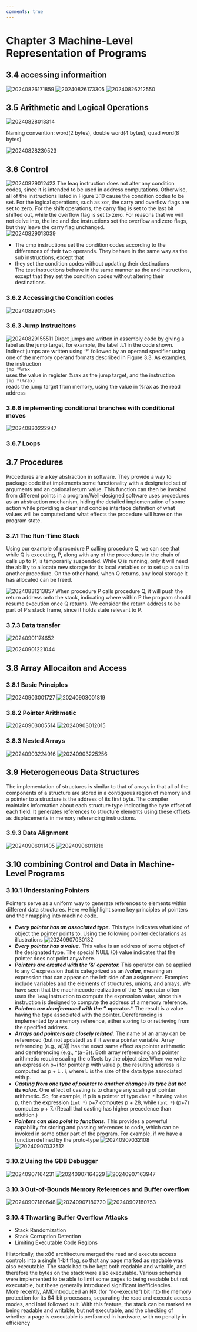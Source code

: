 ```yaml
---
comments: true
---
```


# Chapter 3 Machine-Level Representation of Programs

## 3.4 accessing informaition

![20240826171859](https://s2.loli.net/2024/08/26/1t2NpHJWMFyclg4.png)
![20240826173305](https://s2.loli.net/2024/08/26/QwXhp9igqo7UJPO.png)
![20240826212550](https://s2.loli.net/2024/08/26/GHDL7safkCAW9du.png)

## 3.5 Arithmetic and Logical Operations

![20240828013314](https://s2.loli.net/2024/08/28/6UoizuvIn2RQEMe.png)

Naming convention: word(2 bytes), double word(4 bytes), quad word(8 bytes)

![20240828230523](https://s2.loli.net/2024/08/28/5wOdL4hFMuWTtvl.png)

## 3.6 Control

![20240829012423](https://s2.loli.net/2024/08/29/hb5oY2uzmtIKNpr.png)
The leaq instruction does not alter any condition codes, since it is intended
to be used in address computations. Otherwise, all of the instructions listed in
Figure 3.10 cause the condition codes to be set. For the logical operations, such
as xor, the carry and overflow flags are set to zero. For the shift operations, the
carry flag is set to the last bit shifted out, while the overflow flag is set to zero. For
reasons that we will not delve into, the inc and dec instructions set the overflow
and zero flags, but they leave the carry flag unchanged.  
![20240829013039](https://s2.loli.net/2024/08/29/wmoYs2hnWApgQX8.png)

* The cmp instructions set the condition codes according to the differences of their
two operands. They behave in the same way as the sub instructions, except that
* they set the condition codes without updating their destinations  
The test instructions behave in the same manner as the and instructions, except that they
set the condition codes without altering their destinations.

### 3.6.2 Accessing the Condition codes

![20240829015045](https://s2.loli.net/2024/08/29/rIHCktzaYjSRgsV.png)

### 3.6.3 Jump Instrucitons

![20240829155511](https://s2.loli.net/2024/08/29/O1sNdc6zU7vMEmL.png)
Direct jumps are written in assembly code by
giving a label as the jump target, for example, the label .L1 in the code shown.
Indirect jumps are written using ‘*’ followed by an operand specifier using one of
the memory operand formats described in Figure 3.3. As examples, the instruction  
`jmp *%rax`  
uses the value in register %rax as the jump target, and the instruction  
`jmp *(%rax)`  
reads the jump target from memory, using the value in %rax as the read address  

### 3.6.6 implementing conditional branches with conditional moves

![20240830222947](https://s2.loli.net/2024/08/30/V4ozh1Iqb6MnkCl.png)

### 3.6.7 Loops

## 3.7 Procedures

Procedures are a key abstraction in software. They provide a way to package code
that implements some functionality with a designated set of arguments and an
optional return value. This function can then be invoked from different points in
a program.Well-designed software uses procedures as an abstraction mechanism,
hiding the detailed implementation of some action while providing a clear and
concise interface definition of what values will be computed and what effects
the procedure will have on the program state.

### 3.7.1 The Run-Time Stack

Using our example of procedure P calling procedure Q, we can see that while Q is executing, P, along with any of the procedures in the chain of calls up to P, is temporarily suspended. While Q is running, only it will need the ability to allocate new storage for its local variables or to set up a call to another procedure. On the other hand, when Q returns, any local storage it has allocated can be freed.

![20240831213857](https://s2.loli.net/2024/08/31/tCPoG4xwbsLe182.png)
When procedure P calls procedure Q, it will push the return address onto the stack, indicating where within P the program should resume execution once Q returns. We consider the return address to be part of P’s stack frame, since it holds state relevant to P.  

### 3.7.3 Data transfer

![20240901174652](https://s2.loli.net/2024/09/01/Azs1owJ5TyY3Q7S.png)

![20240901221044](https://s2.loli.net/2024/09/01/9IVrEMsPCc1Snip.png)

## 3.8 Array Allocaiton and Access

### 3.8.1 Basic Principles

![20240903001727](https://s2.loli.net/2024/09/03/PX5KSDt7MeEjbsT.png)
![20240903001819](https://s2.loli.net/2024/09/03/mrO687iFNC9hHqS.png)

### 3.8.2 Pointer Arithmetic

![20240903005514](https://s2.loli.net/2024/09/03/zsJFmfCOEqu56kD.png)
![20240903012015](https://s2.loli.net/2024/09/03/uRdFB8jGUpAHwqT.png)

### 3.8.3 Nested Arrays

![20240903224916](https://s2.loli.net/2024/09/03/ZkvGxi7dPVKgDw5.png)
![20240903225256](https://s2.loli.net/2024/09/03/w4l5E2FjJCRdmnt.png)

## 3.9 Heterogeneous Data Structures

The implementation of structures is similar to that of arrays
in that all of the components of a structure are stored in a contiguous region of
memory and a pointer to a structure is the address of its first byte. The compiler
maintains information about each structure type indicating the byte offset of
each field. It generates references to structure elements using these offsets as
displacements in memory referencing instructions.

### 3.9.3 Data Alignment

![20240906011405](https://s2.loli.net/2024/09/06/A3K91ZdaRwxM2E5.png)
![20240906011816](https://s2.loli.net/2024/09/06/VYlionXdecOHWkw.png)

## 3.10 combining Control and Data in Machine-Level Programs

### 3.10.1 Understaning Pointers

Pointers serve as a uniform way to generate references to elements within different data structures. Here we highlight some key principles of pointers and their mapping into machine code.  

* ***Every pointer has an associated type.*** This type indicates what kind of object
the pointer points to. Using the following pointer declarations as illustrations
![20240907030132](https://s2.loli.net/2024/09/07/GV63n9FXK7uqHmT.png)
* ***Every pointer has a value.*** This value is an address of some object of the
designated type. The special NULL (0) value indicates that the pointer does not point anywhere.
* ***Pointers are created with the ‘&’ operator.*** This operator can be applied to any
C expression that is categorized as an ***lvalue***, meaning an expression that can
appear on the left side of an assignment. Examples include variables and the
elements of structures, unions, and arrays. We have seen that the machinecode
realization of the ‘&’ operator often uses the `leaq` instruction to compute
the expression value, since this instruction is designed to compute the address
of a memory reference.
* ***Pointers are dereferenced with the ‘*’ operator.*** The result is a value having the
type associated with the pointer. Dereferencing is implemented by a memory reference, either storing to or retrieving from the specified address.
* ***Arrays and pointers are closely related.*** The name of an array can be referenced
(but not updated) as if it were a pointer variable. Array referencing (e.g.,
a[3]) has the exact same effect as pointer arithmetic and dereferencing (e.g.,
*(a+3)). Both array referencing and pointer arithmetic require scaling the
offsets by the object size.When we write an expression p+i for pointer p with
value p, the resulting address is computed as p + L . i, where L is the size of
the data type associated with p.
* ***Casting from one type of pointer to another changes its type but not its value.*** One effect of casting is to change any scaling of pointer arithmetic. So, for
example, if p is a pointer of type `char *` having value p, then the expression
(`int *`) p+7 computes p + 28, while (`int *`) (p+7) computes p + 7. (Recall
that casting has higher precedence than addition.)
* ***Pointers can also point to functions.*** This provides a powerful capability for
storing and passing references to code, which can be invoked in some other
part of the program. For example, if we have a function defined by the proto-type
![20240907032108](https://s2.loli.net/2024/09/07/7uKyh3o5svGOTmi.png)
![20240907032512](https://s2.loli.net/2024/09/07/wafHFTL1jscl6A2.png)

### 3.10.2 Using the GDB Debugger

![20240907164231](https://s2.loli.net/2024/09/07/IcgmEeSjikno8Ud.png)
![20240907164329](https://s2.loli.net/2024/09/07/pXsLYmZDQVByxqi.png)
![20240907163947](https://s2.loli.net/2024/09/07/wKilxt28XT9j4kU.png)

### 3.10.3 Out-of-Bounds Memory References and Buffer overflow

![20240907180648](https://s2.loli.net/2024/09/07/vYcy9aBmw8j5AP3.png)
![20240907180720](https://s2.loli.net/2024/09/07/NX3myeBhFZ6KL5O.png)
![20240907180753](https://s2.loli.net/2024/09/07/3Jw1iZXWLQp9TrS.png)

### 3.10.4 Thwarting Buffer Overflow Attacks

* Stack Randomization
* Stack Corruption Detection
* Limiting Executable Code Regions

Historically, the x86 architecture merged the read and execute
access controls into a single 1-bit flag, so that any page marked as readable
was also executable. The stack had to be kept both readable and writable, and
therefore the bytes on the stack were also executable. Various schemes were implemented
to be able to limit some pages to being readable but not executable,
but these generally introduced significant inefficiencies.  
More recently, AMDintroduced an NX (for “no-execute”) bit into the memory
protection for its 64-bit processors, separating the read and execute access
modes, and Intel followed suit. With this feature, the stack can be marked as being
readable and writable, but not executable, and the checking of whether a page
is executable is performed in hardware, with no penalty in efficiency
